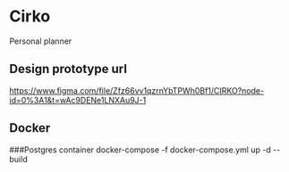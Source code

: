 # Cirko
Personal planner

## Design prototype url
https://www.figma.com/file/Zfz66vv1qzrnYbTPWh0Bf1/CIRKO?node-id=0%3A1&t=wAc9DENe1LNXAu9J-1

## Docker

###Postgres container
	docker-compose -f docker-compose.yml up -d --build
